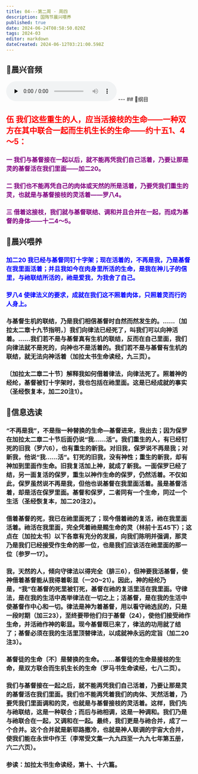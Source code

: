 ```yaml
---
title: 04---第二周 · 周四
description: 国殇节晨兴喂养
published: true
date: 2024-06-24T08:58:50.020Z
tags: 2024-03
editor: markdown
dateCreated: 2024-06-12T03:21:00.598Z
---
```


## 🎵晨兴音频
<audio id="audio" controls="" preload="none">
      <source id="mp3" src="/2024-03/week2/week2day4.mp3">
</audio>
---
## 📖纲目

## <font color=red>伍    我们这些重生的人，应当活接枝的生命——一种双方在其中联合一起而生机生长的生命——约十五1、4～5：</font>

### <font color=purple>一    我们与基督接在一起以后，就不能再凭我们自己活着，乃要让那是灵的基督活在我们里面——加二20。</font>

### <font color=purple>二    我们也不能再凭自己的肉体或天然的所是活着，乃要凭我们重生的灵，也就是与基督接枝的灵活着——罗八4。</font>

### <font color=purple>三    借着这接枝，我们就与基督联结、调和并且合并在一起，而成为基督的身体——十二4～5。</font>

## 📖晨兴喂养

### <font color=blue>加二20    我已经与基督同钉十字架；现在活着的，不再是我，乃是基督在我里面活着；并且我如今在肉身里所活的生命，是我在神儿子的信里，与祂联结所活的，祂是爱我，为我舍了自己。</font>

### <font color=blue>罗八4    使律法义的要求，成就在我们这不照着肉体，只照着灵而行的人身上。</font>

### 与基督生机的联结，乃是我们相信基督时自然而然发生的。……〔加拉太二章十九节指明，〕我们向律法已经死了，叫我们可以向神活着。……我们若不是与基督真有生机的联结，反而在自己里面，我们向律法就不是死的，向神也不是活着的。我们若不是与基督有生机的联结，就无法向神活着（加拉太书生命读经，九三页）。

### 〔加拉太二章二十节〕解释我如何借着律法，向律法死了。照着神的经纶，基督被钉十字架时，我也包括在祂里面。这是已经成就的事实（圣经恢复本，加二20注1）。

## 📖信息选读

### “不再是我”，不是指一种替换的生命—基督进来，我出去；因为保罗在加拉太二章二十节后面仍说“我……活”。我们重生的人，有已经钉死的旧我（罗六6），也有重生的新我。对旧我，保罗说不再是我；对新我，他说“我……活”。钉死的旧我，没有神性；重生的新我，却有神加到里面作生命。旧我复活加上神，就成了新我。一面保罗已经了结，另一面复活的保罗，重生以神作生命的保罗，仍然活着。不仅如此，保罗虽然说不再是我，但他也说基督在我里面活着。虽是基督活着，却是活在保罗里面。基督和保罗，二者同有一个生命，同过一个生活（圣经恢复本，加二20注2）。

### 借着基督的死，我已在祂里面死了；现今借着祂的复活，祂在我里面活着。祂活在我里面，完全凭着祂是赐生命的灵（林前十五45下）；这点在〔加拉太书〕以下各章有充分的发展，向我们陈明并强调，那灵乃是我们已经接受作生命的那一位，也是我们应该活在祂里面的那一位〔参罗一17〕。

### 我，天然的人，倾向守律法以得完全（腓三6），但神要我活基督，使神借着基督能从我得着彰显（一20~21）。因此，神的经纶乃是，“我”在基督的死里被钉死，基督在祂的复活里活在我里面。守律法，是在我的生活中高举律法在一切之上；活基督，是在我的生活中使基督作中心和一切。律法是神为着基督，用以看守祂选民的，只是一段时期（加三23），至终要带他们归于基督（24），使他们接受祂作生命，并活祂作神的彰显。现今基督既已来了，律法的功用就了结了；基督必须在我的生活里顶替律法，以成就神永远的定旨（加二20注3）。

### 基督徒的生命〔不〕是替换的生命。……基督徒的生命是接枝的生命，是双方联合而生机生长的生命（罗马书生命读经，七八二页）。

### 我们与基督接在一起之后，就不能再凭我们自己活着，乃要让那是灵的基督活在我们里面。我们也不能再凭着我们的肉体、天然活着，乃要凭我们里面调和的灵，也就是与基督接枝的灵活着。这样，我们先与祂联结，这是一种联合；而后与祂相调，这是一种调和。我们乃是与祂联合在一起，又调和在一起。最终，我们更是与祂合并，成了一个合并。这个合并就是新耶路撒冷，也就是神人联调的宇宙大合并，使我们能在永世中作王（李常受文集一九九四至一九九七年第五册，六二六页）。

### 参读：加拉太书生命读经，第十、十六篇。
<!-- Google tag (gtag.js) -->
<script async src="https://www.googletagmanager.com/gtag/js?id=G-1P8709Z16T"></script>
<script>
  window.dataLayer = window.dataLayer || [];
  function gtag(){dataLayer.push(arguments);}
  gtag('js', new Date());

  gtag('config', 'G-1P8709Z16T');
</script>